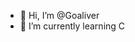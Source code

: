 - 👋 Hi, I’m @Goaliver
- 🌱 I’m currently learning C


<!---
Goaliver/Goaliver is a ✨ special ✨ repository because its `README.md` (this file) appears on your GitHub profile.
You can click the Preview link to take a look at your changes.
--->
